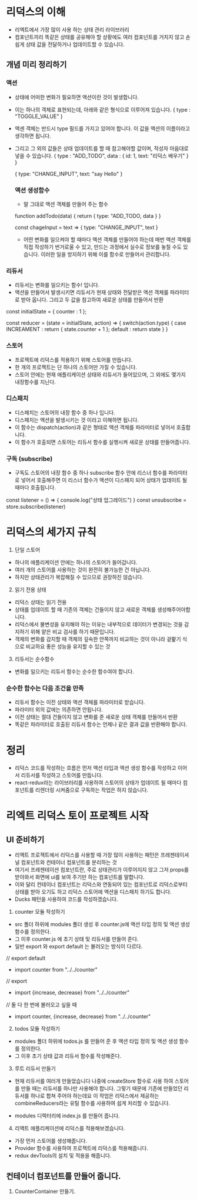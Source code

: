 # 리덕스의 이해

- 리엑트에서 가장 많이 사용 하는 상태 관리 라이브러리
- 컴포넌트끼리 똑같은 상태를 공유해야 할 상황에도 여러 컴포넌트를 거치지 않고 손쉽게 상태 값을 전달하거나 업데이트할 수 있습니다.

## 개념 미리 정리하기

### 액션

- 상태에 어떠한 변화가 필요하면 액션이란 것이 발생합니다.
- 이는 하나의 객체로 표현되는데, 아래와 같은 형식으로 이루어져 있습니다.
  {
  type : "TOGGLE_VALUE"
  }

- 액센 객체는 반드시 type 필드를 가지고 있어야 합니다. 이 값을 액션의 이름이라고 생각하면 됩니다.
- 그리고 그 외의 값들은 상태 업데이트를 할 때 참고해야할 값이며, 작성자 마음대로 넣을 수 있습니다.
  {
  type : "ADD_TODO",
  data : {
  id: 1,
  text: "리덕스 배우기"
  }
  }

  {
  type: "CHANGE_INPUT",
  text: "say Hello"
  }

  ### 액션 생성함수

  - 말 그대로 액션 객체를 만들어 주는 함수

  function addTodo(data) {
  return {
  type: "ADD_TODO,
  data
  }
  }

  const chageInput = text => {
  type: "CHANGE_INPUT",
  text
  }

  - 어떤 변화를 일으켜야 할 때마다 액션 객체를 만들어야 하는데 매번 액션 객체를 직접 작성하기 번거로울 수 있고,
    만드는 과정에서 실수로 정보를 놓칠 수도 있습니다. 이러한 일을 방지하기 위해 이를 함수로 만들어서 관리합니다.

### 리듀서

- 리듀서는 변화를 일으키는 함수! 입니다.
- 액션을 만들어서 발생시키면 리듀서가 현재 상태와 전달받은 액션 객체를 파라미터로 받아 옵니다. 그리고 두 값을 참고하여 새로운 상태를 만들어서 반환

const initialState = {
counter : 1
};

const reducer = (state = initialState, action) => {
switch(action.type) {
case INCREAMENT :
return {
state.counter + 1
};
default :
return state
}
}

### 스토어

- 프로젝트에 리덕스를 적용하기 위해 스토어를 만듭니다.
- 한 개의 프로젝트는 단 하나의 스토어만 가질 수 있습니다.
- 스토어 안에는 현재 애플리케이션 상태와 리듀서가 들어있으며, 그 외에도 몇가지 내장함수를 지닌다.

### 디스패치

- 디스패치는 스토어의 내장 함수 중 하나 입니다.
- 디스패치는 액션을 발생시키는 것 이라고 이해하면 됩니다.
- 이 함수는 dispatch(action)과 같은 형태로 액션 객체를 파라미터로 넣어서 호출합니다.
- 이 함수가 호출되면 스토어는 리듀서 함수를 실행시켜 새로운 상태를 만들어줍니다.

### 구독 (subscribe)

- 구독도 스토어의 내장 함수 중 하나 subscribe 함수 안에 리스너 함수를 파라미터로 넣어서 호출해주면 이 리스너 함수가 액션이 디스패지 되어 상태가 업데이트 될 때마다 호출됩니다.

const listener = () => {
console.log("상태 업그레이드")
}
const unsubscribe = store.subscribe(listener)

# 리덕스의 세가지 규칙

1. 단일 스토어

- 하나의 애플리케이션 안에는 하나의 스토어가 들어갑니다.
- 여러 개의 스토어를 사용하는 것이 완전히 불가능한 건 아닙니다.
- 하지만 상태관리가 복잡해질 수 있으므로 권장하진 않습니다.

2. 읽기 전용 상태

- 리덕스 상태는 읽기 전용
- 상태를 업데이트 할 때 기존의 객체는 건들이지 않고 새로운 객체를 생성해주어야합니다.
- 리덕스에서 불변성을 유지해야 하는 이유는 내부적으로 데이터가 변경되는 것을 감지하기 위해 얕은 비교 검사를 하기 때문입니다.
- 객체의 변화를 감지할 때 객체의 깊숙한 안쪽까지 비교하는 것이 아니라 겉핥기 식으로 비교하요 좋은 성능을 유지할 수 있는 것

3. 리듀서는 순수함수

- 변화를 일으키는 리듀서 함수는 순수한 함수여야 합니다.

### 순수한 함수는 다음 조건을 만족

- 리듀서 함수는 이전 상태와 액션 객체를 파라미터로 받습니다.
- 파라미터 외의 값에는 의존하면 안됩니다.
- 이전 상태는 절대 건들이지 않고 변화를 준 새로운 상태 객체를 만들어서 반환
- 똑같은 파라미터로 호출된 리듀서 함수는 언제나 같은 결과 값을 반환해야 합니다.

# 정리

- 리덕스 코드를 작성하는 흐름은 먼저 액션 타입과 액션 생성 함수를 작성하고 이어서 리듀서를 작성하고 스토어를 만듭니다.
- react-redux라는 라이브러리를 사용하여 스토어의 상태가 업데이트 될 때마다 컴포넌트를 리렌더링 시켜줌으로 구독하는 작업은 하지 않습니다.

# 리엑트 리덕스 토이 프로젝트 시작

## UI 준비하기

- 리액트 프로젝트에서 리덕스를 사용할 때 가장 많이 사용하는 패턴은 프레젠테이셔널 컴포넌트와 컨테이너 컴포넌트를 분리하는 것
- 여기서 프레젠테이션 컴포넌트란, 주로 상태관리가 이루어지지 않고 그저 props를 받아와서 화면에 ui를 보여 주기만 하는 컴포넌트를 말합니다.
- 이와 달리 컨테이너 컴포넌트는 리덕스와 연동되어 있는 컴포넌트로 리덕스로부터 상태를 받아 오기도 하고 리덕스 스토어에 액션을 디스패치 하기도 합니다.
- Ducks 패턴을 사용하여 코드를 작성하겠습니다.

1. counter 모듈 작성하기

- src 폴더 하위에 modules 폴더 생성 후 counter.js에 액션 타입 정의 및 액션 생성 함수를 정의한다.
- 그 이후 counter.js 에 초기 상태 및 리듀서를 만들어 준다.
- 일반 export 와 export default 는 불러오는 방식이 다르다.

// export default

- import counter from "../../counter"

// export

- import {increase, decrease} from "../../counter"

// 둘 다 한 번에 불러오고 싶을 때

- import counter, {increase, decrease} from "../../counter"

2. todos 모듈 작성하기

- modules 폴더 하위에 todos.js 를 만들어 준 후 액션 타입 정의 및 액션 생성 함수를 정의한다.
- 그 이후 초기 상태 값과 리듀서 함수를 작성해준다.

3. 루트 리듀서 만들기

- 현재 리듀서를 여러개 만들었습니다 나중에 createStore 함수로 사용 하여 스토어를 만들 때는 리듀서를 하나만 사용해야 합니다. 그렇기 때문에 기존에 만들었던 리듀서를 하나로 합쳐 주어야 하는데요
  이 작업은 리덕스에서 제공하는 combineReducers라는 유틸 함수를 사용하여 쉽게 처리할 수 있습니다.

- modules 디렉터리에 index.js 를 만들어 줍니다.

4. 리액트 애플리케이션에 리덕스를 적용해보겠습니다.

- 가장 먼저 스토어를 생성해줍니다.
- Provider 함수를 사용하여 프로잭트에 리덕스를 적용해줍니다.
- redux devTools의 설치 및 적용을 해줍니다.

## 컨테이너 컴포넌트를 만들어 줍니다.

1. CounterContainer 만들기.
